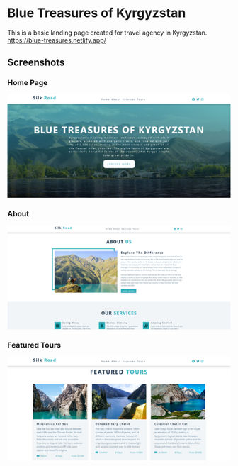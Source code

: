 # Blue Treasures of Kyrgyzstan

This is a basic landing page created for travel agency in Kyrgyzstan.
https://blue-treasures.netlify.app/

## Screenshots

### Home Page
![Home Page](https://github.com/albinamels/Blue-Treasures/blob/master/screenshots/Screenshot1.png)

### About
![About](https://github.com/albinamels/Blue-Treasures/blob/master/screenshots/Screenshot2.png)

### Featured Tours
![Featured Tours](https://github.com/albinamels/Blue-Treasures/blob/master/screenshots/Screenshot3.png)
